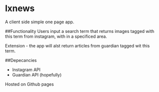 # lxnews

A client side simple one page app.

##Functionality
Users input a search term that returns images tagged with this term from instagram, with in a specificed area.

Extension - the app will alst return articles from guardian tagged wit this term.

##Depecancies
* Instagram API
* Guardian API (hopefully)

Hosted on Github pages
